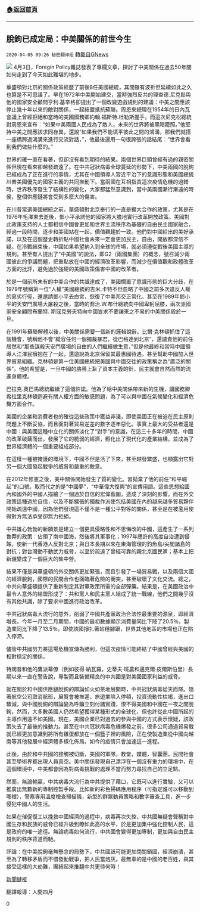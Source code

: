 ###  [:house:返回首頁](https://github.com/ourhimalayas/txt)
---

## 脫鉤已成定局：中美關係的前世今生
`2020-04-05 09:26 秘密翻译组` [轉載自GNews](https://gnews.org/zh-hant/162850/)

![](https://s3-ap-northeast-1.amazonaws.com/news.guo.offload.media/wp-content/uploads/2020/04/05092303/%E8%84%B1%E9%92%A9%E5%B7%B2%E6%88%90%E5%AE%9A%E5%B1%80%EF%BC%8C%E4%B8%AD%E7%BE%8E%E5%85%B3%E7%B3%BB%E7%9A%84%E5%89%8D%E4%B8%96%E4%BB%8A%E7%94%9F.jpg)
4月3日，Foregin Policy雜誌發表了專欄文章，探討了中美關係在過去50年間如何走到了今天如此難堪的地步。

華盛頓對北京的關係政策經歷了前後8任美國總統，其間雖有波折但延續如此之久也算是不可思議了。早在1972年中美開始建交，當時強烈反共的理查德.尼克鬆與他的國家安全顧問亨利.基辛格卻提出了一個改變遊戲規則的建議：中美之間應該停止幾十年以來的敵對關係，一起結盟抵抗蘇聯。周恩來總理在1954年的日內瓦會議上曾經拒絕和當時的美國國務卿約翰.福斯特.杜勒斯握手，而這次尼克松總統對周恩來宣布：“如果中美兩國人民成為了敵人，未來的世界將被黑暗籠照。”他堅持中美之間應該求同存異，還說“如果我們不能填平彼此之間的鴻溝，那我們就搭一座橋跨過鴻溝來進行交流對話，”，他最後還用一句很誇張的話結尾：“世界會看到我們做些什麼的。”

世界的確一直在看著，但卻沒有看到期待的結果。兩個世界巨頭曾經有過的親密關係但現在看來卻越發疏遠了。在中共冠狀病毒全球蔓延的形勢下，中美兩國的脫鉤已經成為了正在進行的事情，尤其在中國領導人習近平治下的意識形態和美國總統川普美國優先的國家主義的共同推動下。當兩國在互相指責這次疫情危機的過錯時，世界秩序發生了結構性的變化，大家都猛然意識到，當中美兩國漸行漸遠的時侯，整個供應鏈將會受到多麼大的傷害。

在川普當選美國總統之前，華盛頓對北京奉行的一直是擴大合作的政策，尤其是在1976年毛澤東去逝後，鄧小平承諾他的國家將大膽地實行改革開放政策。美國對此政策支持的人士都相信中國會更加和世界主流秩序為基礎的自由民主國家融合，經過一段時間，逐步和美國站在一起，價值觀趨於一致。他們對中國給出的美好承諾，以及在這個歷史轉折點中國社會未來一定會更加民主，自由，開放都深信不疑。在冷戰結束後，中國如果希望納入到全球的市場，就必須遵從戰後美國主導的規則。甚至有人提出了“中美國”的說法，即G2（兩國集團）的概念，號召減少兩國彼此的爭議問題，把重點放在中國的經濟改革影響，而減少在價值觀和政體改革方面的批評，避免過於強硬的美國政策傷害中國的改革者。

於是一個前所未有的中美合作的共識達成了，美國擱置了意識形態的巨大分歧，在1979年號稱第一位“人權”美國總統的吉米.卡特不但忽略了中國之前多次違反人權的惡劣行徑，還邀請鄧小平去白宮，恢復了中美邦交正常化。甚至在1989年鄧小平的天安門廣場大屠殺之後，當時的喬治.W.布什總統向中國卑躬屈膝，兩次派國家安全顧問布蘭特. 斯寇克勞夫特向中國豈求不要讓來之不易的中美關係毀於一旦。

在1991年蘇聯解體以後，中美關係需要一個新的邏輯說辭。比爾·克林頓抓住了這個機會，號稱他不會“縱容任何一個獨裁暴君，從巴格達到北京”，還譴責他的前任居然和“那些謀殺天安門廣場的自由的人們繼續做生意，”但是他最終和當時中國領導人江澤民擁抱在了一起，還遊說為北京保留其最惠國待遇，甚至幫助中國加入世界貿易組織。克林頓是第一位美國總統把美國與中國交往的政策稱之為“廣泛的關係”。他的希望是，一旦中國的胳膊上紮了資本主義的針，民主就會自然而然的流進身體裡。

巴拉克.奧巴馬總統繼續了這個許諾。他為了給中美關係帶來新的生機，讓國務卿希拉里克林頓迴避有關人權方面的敏感問題，為了可以與中國在氣候變化和經濟危機方面合作。

美國的企業和消費者也的確從這些政策中獲益非淺，即使美國正在被迫在民主原則問題上不斷妥協，而且面對著貿易逆差的數字逐年惡化。事實上最大的受益者還是中國：與美國這種中立化的關係淡化了“對手”的意識，在這三十多年的時間，中國的改革破繭而出，發展了它的脆弱的經濟，孵化出了現代化的產業結構，並成為了世界經濟體的一個重要組成部分。

在這樣一種被掩護的環境下，中國不但是活了下來，甚至越發繁盛，也顯露出它對另一個大國發起戰爭的威脅和嚴重的敵意。

在2012年修憲之後，美中關係開始發生了質的變化。習拋棄了他的前任“和平崛起”的口號，取而代之的是“中國夢”，“中華偉大復興”的宣傳用語。這些思想給國內和國外的中國人描繪了一個過於自信的宏偉藍圖，造成了深刻的影響。而在外交政策這種過於自信，以及不斷擴張的獨裁作派使包括美國在內的越來越多貿易夥伴開始疏遠中國，因為他們發現這不僅不是一種公平對等的關係，甚至是在被濫用使得對方無法承受卻無力拒絕。

中共雄心勃勃的新願景是建立一個更具侵略性和不思悔改的中國，這產生了一系列魯莽的政策：佔領了南中國海，然後將其軍事化；1997年應許的高度自治遭到侵蝕，使新一代香港人反對北京；與日本長期以來在東海管理的釣魚島/尖閣諸島的對抗；對台灣動不動武力威脅，以至於疏遠了曾經可靠的親北京國民黨；基本上把新疆變成了一個巨大的集中營。

結果不僅是與華盛頓的外交關係更加緊張，而且引發了一場貿易戰，以及兩個大國的經濟脫鉤，國際的民間合作也面臨著危險的衝突，甚至破壞了文化交流。總之，中共向華盛頓提供了重新制定其對華政策所需的全部彈藥。結果是，在美國政治中最令人意外的結盟形成了：共和黨人和民主黨人組成了統一戰線，他們之間幾乎沒有其他共識，除了要求中國進行政治改革。

中共冠狀病毒大流行的意外，削弱了中國共產黨政治合法性最重要的源泉，即經濟增長。今年一月至二月期間，中國的最初數據顯示消費量同比下降了20.5％，製造業同比下降了13.5％。即使該國掙扎著站穩腳跟，世界其他地區的市場也正在陷入停滯。

儘管中共國努力將這場危機宣傳為勝利，但這次疫情可能終結了中國曾經與美國的相對穩定的關係。

特朗普和他的鷹派幕僚（例如彼得·納瓦羅，史蒂夫·班農和邁克爾·皮爾斯伯里）長期以來一直在警告說，專製而且裝備精良的中共國是對美國國家利益的威脅。

就在關於和中國供應鏈脫鉤的辯論如火如荼地展開時，中共冠狀病毒從天而降。隨著航空公司取消航班，展覽會被推遲，旅遊業陷入停頓，投資流動性枯竭，進出口驟減，與中國脫鉤的辯論變為呼籲立刻付諸實踐，恨不得美國和中國在一夜之間脫鉤，然而，大多數美國人仍然希望獲得某種形式的全球化，但也許從此中國所起的主導作用遠不如美國。現在，美國企業已對過去的參與中國的方式表示懷疑，該政策失去了最後的推動力。甚至在中共冠狀病毒危機爆發之前，很多公司通過貿易戰就已經更加意識到將所有雞蛋都放在一個籃子裡的風險，正在使製造業從中國向越南等其他發展中經濟體多樣化佈局。如今的疫情只會加速這一進程。

此後，由於和中共國的接觸被切斷，美國的軍隊，教堂，媒體，智囊團，民間社會甚至學術界都出現人員真空。美中關係發現自己漂浮在一個沒有重力的環境中，在這個環境中，中美都會因為對病毒挑戰的處理不當而努力尋找自己的立足點。

然而，無論輸贏，中共病毒大流行為中共提供了藉口，它既可以進行實驗，又可以推廣出無數新的專制控製手段。比如新的彩色掃碼應用程序（可指定誰可以移動到哪裡），警察專用溫度檢查掃描儀，新型的群眾動員策略和數字審查工具，進一步侵犯中國人的生活。

如果在催促復工以挽救中國經濟的過程中，病毒再次失控，中共國無疑會聲稱對中國生存和民族的威脅已經升級到瞭如此高的水平，於是更加集中強化控制人民，這是政府的唯一途徑。無論病毒如何流行，中共國會變得更加專制，更加與自由民主規則的秩序背道而馳。

評論：在中美脫鉤毫無懸念的局勢下，中共國祇可能更加閉關鎖國，經濟崩潰，甚至為了轉移矛盾而不惜發動戰爭，把人民當炮灰。最無辜的是中國的老百姓，與其接受這樣的大劫難，團結起來推翻中共更待何時！

[新聞鏈接](https://foreignpolicy.com/2020/04/03/chimerica-ugly-end-coronavirus-china-us-trade-relations/)

翻譯報導：人間四月

0
